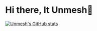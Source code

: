# Hi there, It Unmesh👋
[![Unmesh's GitHub stats](https://github-readme-stats.vercel.app/api?username=TheUnmeshRaj)](https://github.com/TheUnmeshRaj/github-readme-stats)

